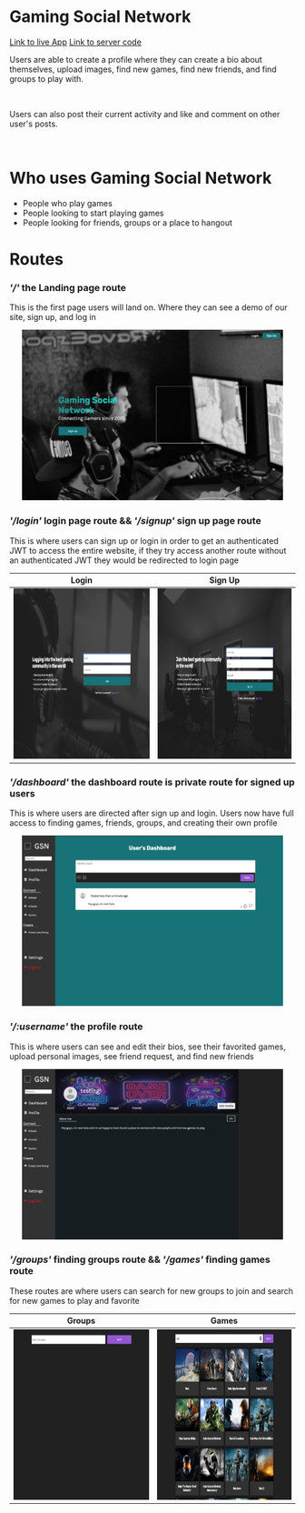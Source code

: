<h1>Gaming Social Network</h1>

<a href="https://thegsn.xyz/">Link to live App</a>
<a href="https://github.com/domcodesjs/gaming-social-network-server">Link to server code</a>

<p>Users are able to create a profile where they can create a bio about themselves, upload images, find new games, find new friends, and find groups to play with.</p>
<br/>
<p>Users can also post their current activity and like and comment on other user's posts.</p>
<br/>

<h1>Who uses Gaming Social Network</h1>
<ul>
<li>People who play games</li>
<li>People looking to start playing games</li>
<li>People looking for friends, groups or a place to hangout</li>
</ul>

<h1>Routes</h1>

<h3><i>'/'</i> the Landing page route</h3>
<span>This is the first page users will land on. Where they can see a demo of our site, sign up, and log in</span>
<br/>
<p align="center"><img width="460" height="300" src="src/ReadMeAssets/GSN-Home.png"/></p>

<h3><i>'/login'</i> login page route && <i>'/signup'</i> sign up page route</h3>
<span>This is where users can sign up or login in order to get an authenticated JWT to access the entire website, if they try access another route without an authenticated JWT they would be redirected to login page</span>

| Login                                                                | Sign Up                                                               |
| -------------------------------------------------------------------- | --------------------------------------------------------------------- |
| <img width="460" height="300" src="src/ReadMeAssets/GSN-Login.png"/> | <img width="460" height="300" src="src/ReadMeAssets/GSN-SignUp.png"/> |

<h3><i>'/dashboard'</i> the dashboard route is private route for signed up users</h3>
<span>This is where users are directed after sign up and login. Users now have full access to finding games, friends, groups, and creating their own profile</span>
<p align="center"><img width="460" height="300" src="src/ReadMeAssets/GSN-Dashboard.png"/></p>

<h3><i>'/:username'</i> the profile route</h3>
<span>This is where users can see and edit their bios, see their favorited games, upload personal images, see friend request, and find new friends</span>
<p align="center"><img width="460" height="300" src="src/ReadMeAssets/GSN-Profile.png"/></p>

<h3><i>'/groups'</i> finding groups route && <i>'/games'</i> finding games route</h3>
<span>These routes are where users can search for new groups to join and search for new games to play and favorite</span>

| Groups                                                                   | Games                                                                    |
| ------------------------------------------------------------------------ | ------------------------------------------------------------------------ |
| <img width="460" height="300" src="src/ReadMeAssets/GSN-FindGroup.png"/> | <img width="460" height="300" src="src/ReadMeAssets/GSN-FindGames.png"/> |

